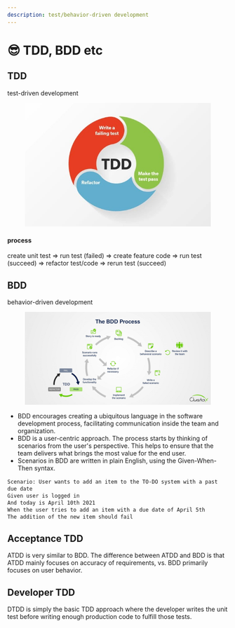 ```yaml
---
description: test/behavior-driven development
---
```


# 😎 TDD, BDD etc

## TDD

test-driven development

<figure><img src="../../../.gitbook/assets/image.png" alt=""><figcaption></figcaption></figure>

#### process

create unit test => run test (failed) => create feature code =>  run test (succeed) => refactor test/code => rerun test (succeed)

## BDD

behavior-driven development

<figure><img src="../../../.gitbook/assets/image (4).png" alt=""><figcaption></figcaption></figure>

* BDD encourages creating a ubiquitous language in the software development process, facilitating communication inside the team and organization.
* BDD is a user-centric approach. The process starts by thinking of scenarios from the user's perspective. This helps to ensure that the team delivers what brings the most value for the end user.
* Scenarios in BDD are written in plain English, using the Given-When-Then syntax.

```
Scenario: User wants to add an item to the TO-DO system with a past due date 
Given user is logged in 
And today is April 10th 2021 
When the user tries to add an item with a due date of April 5th 
The addition of the new item should fail
```

## **Acceptance TDD**&#x20;

ATDD is very similar to BDD. The difference between ATDD and BDD is that ATDD mainly focuses on accuracy of requirements, vs. BDD primarily focuses on user behavior.

## **Developer TDD**&#x20;

DTDD is simply the basic TDD approach where the developer writes the unit test before writing enough production code to fulfill those tests.
